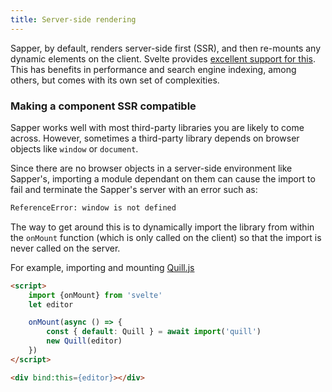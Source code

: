 ```yaml
---
title: Server-side rendering
---
```


Sapper, by default, renders server-side first (SSR), and then re-mounts any dynamic elements on the client. Svelte provides [excellent support for this](https://svelte.dev/docs#Server-side_component_API). This has benefits in performance and search engine indexing, among others, but comes with its own set of complexities.

### Making a component SSR compatible

Sapper works well with most third-party libraries you are likely to come across. However, sometimes a third-party library depends on browser objects like `window` or `document`.

Since there are no browser objects in a server-side environment like Sapper's, importing a module dependant on them can cause the import to fail and terminate the Sapper's server with an error such as:

```bash
ReferenceError: window is not defined
```

The way to get around this is to dynamically import the library from within the `onMount` function (which is only called on the client) so that the import is never called on the server.

For example, importing and mounting [Quill.js](https://github.com/quilljs/quill/)

```html
<script>
	import {onMount} from 'svelte'
	let editor

	onMount(async () => {
		const { default: Quill } = await import('quill')
		new Quill(editor)
	})
</script>

<div bind:this={editor}></div>
```
